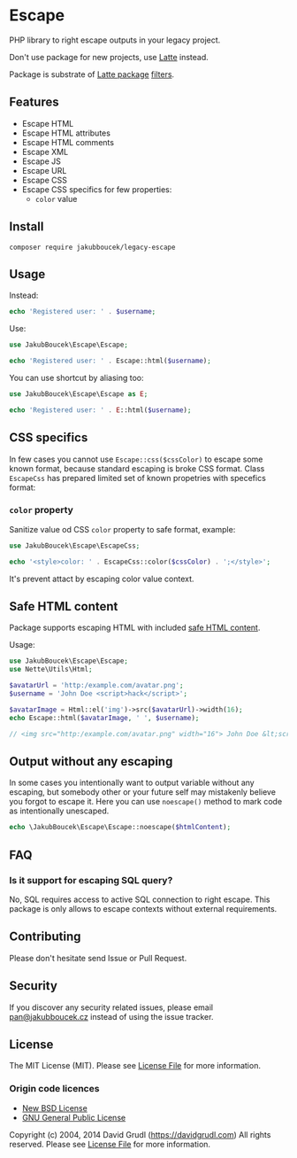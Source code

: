 # Escape

PHP library to right escape outputs in your legacy project.

Don't use package for new projects, use [Latte](https://latte.nette.org/) instead.

Package is substrate of [Latte package](https://github.com/nette/latte/)
[filters](https://github.com/nette/latte/blob/master/src/Latte/Runtime/Filters.php).

## Features

- Escape HTML
- Escape HTML attributes
- Escape HTML comments
- Escape XML
- Escape JS
- Escape URL
- Escape CSS
- Escape CSS specifics for few properties: 
    - `color` value

## Install

```shell
composer require jakubboucek/legacy-escape
```

## Usage

Instead:
```php
echo 'Registered user: ' . $username;
```

Use:
```php
use JakubBoucek\Escape\Escape;

echo 'Registered user: ' . Escape::html($username);
```

You can use shortcut by aliasing too:
```php
use JakubBoucek\Escape\Escape as E;

echo 'Registered user: ' . E::html($username);
```

## CSS specifics

In few cases you cannot use `Escape::css($cssColor)` to escape
some known format, because standard escaping is broke CSS format. Class `EscapeCss` has prepared
limited set of known propetries with specefics format:

### `color` property

Sanitize value od CSS `color` property to safe format, example:

```php
use JakubBoucek\Escape\EscapeCss;

echo '<style>color: ' . EscapeCss::color($cssColor) . ';</style>';
```

It's prevent attact by escaping color value context.

## Safe HTML content

Package supports escaping HTML with included [safe HTML content](https://doc.nette.org/en/3.1/html-elements).

Usage:
```php
use JakubBoucek\Escape\Escape;
use Nette\Utils\Html; 

$avatarUrl = 'http:/example.com/avatar.png';
$username = 'John Doe <script>hack</script>';

$avatarImage = Html::el('img')->src($avatarUrl)->width(16);
echo Escape::html($avatarImage, ' ', $username);

// <img src="http:/example.com/avatar.png" width="16"> John Doe &lt;script&gt;hack&lt;/script&gt;
```

## Output without any escaping

In some cases you intentionally want to output variable without any escaping, but somebody other or your future self may
mistakenly believe you forgot to escape it. Here you can use `noescape()` method to mark code as intentionally unescaped. 

```php
echo \JakubBoucek\Escape\Escape::noescape($htmlContent);
```

## FAQ

### Is it support for escaping SQL query?

No, SQL requires access to active SQL connection to right escape. This package is only allows to escape contexts without
external requirements.

## Contributing
Please don't hesitate send Issue or Pull Request.

## Security
If you discover any security related issues, please email pan@jakubboucek.cz instead of using the issue tracker.

## License
The MIT License (MIT). Please see [License File](LICENSE) for more information.

### Origin code licences
- [New BSD License](https://github.com/nette/latte/blob/master/license.md#new-bsd-license)
- [GNU General Public License](https://github.com/nette/latte/blob/master/license.md#gnu-general-public-license)

Copyright (c) 2004, 2014 David Grudl (https://davidgrudl.com) All rights reserved.
Please see [License File](https://github.com/nette/latte/blob/master/license.md) for more information.
